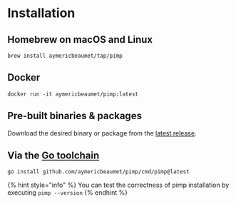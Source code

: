 # Installation

## Homebrew on macOS and Linux

```text
brew install aymericbeaumet/tap/pimp
```

## Docker

```text
docker run -it aymericbeaumet/pimp:latest
```

## Pre-built binaries & packages

Download the desired binary or package from the [latest release](https://github.com/aymericbeaumet/pimp/releases/latest).

## Via the [Go toolchain](https://golang.org/doc/install)

```text
go install github.com/aymericbeaumet/pimp/cmd/pimp@latest
```

{% hint style="info" %}
You can test the correctness of pimp installation by executing `pimp --version`
{% endhint %}

